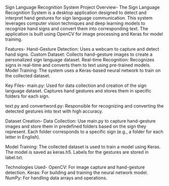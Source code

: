 Sign Language Recognition System
Project Overview-
The Sign Language Recognition System is a desktop application designed to detect and interpret hand gestures for sign language communication. 
This system leverages computer vision techniques and deep learning models to recognize hand signs and convert them into corresponding text. 
The application is built using OpenCV for image processing and Keras for model training.

Features-
Hand-Gesture Detection: Uses a webcam to capture and detect hand signs.
Custom Dataset: Collects hand-gesture images to create a personalized sign language dataset.
Real-time Recognition: Recognizes signs in real-time and converts them to text using pre-trained models.
Model Training: The system uses a Keras-based neural network to train on the collected dataset.

Key Files-
main.py:
Used for data collection and creation of the sign language dataset.
Captures hand gestures and stores them in specific folders for each sign.

text.py and convertword.py:
Responsible for recognizing and converting the detected gestures into text with high accuracy.

Dataset Creation-
Data Collection:
Use main.py to capture hand-gesture images and store them in predefined folders based on the sign they represent.
Each folder corresponds to a specific sign (e.g., a folder for each letter in English).

Model Training:
The collected dataset is used to train a model using Keras.
The model is saved as keras.h5.
Labels for the gestures are stored in label.txt.

Technologies Used-
OpenCV: For image capture and hand-gesture detection.
Keras: For building and training the neural network model.
NumPy: For handling data arrays and operations.
